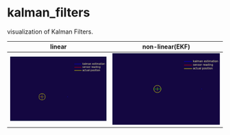 # kalman_filters
visualization of Kalman Filters.

linear  |   non-linear(EKF)  
----- | -----
![linear](kalman(linear).gif) | ![non linear kalman](kalman(non-linear).gif)

